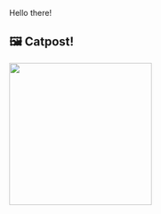Hello there!



## 🖼️ Catpost!

<sub>
    <img src="https://cdn2.thecatapi.com/images/eaq.jpg" height="256">
</sub>


